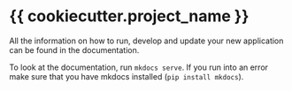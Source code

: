 # {{ cookiecutter.project_name }}

All the information on how to run, develop and update your new application can be found in the documentation.

To look at the documentation, run `mkdocs serve`. If you run into an error make sure that you have mkdocs installed (`pip install mkdocs`).